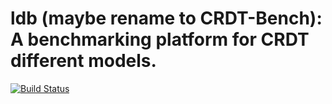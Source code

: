 # ldb (maybe rename to CRDT-Bench): A benchmarking platform for CRDT different models.

[![Build Status](https://travis-ci.org/vitorenesduarte/ldb.svg?branch=master)](https://travis-ci.org/vitorenesduarte/ldb/)

